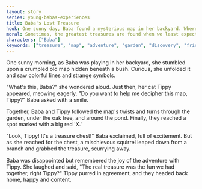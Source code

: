 ```yaml
---
layout: story
series: young-babas-experiences
title: Baba's Lost Treasure
hook: One sunny day, Baba found a mysterious map in her backyard. Where could the map lead her?
moral: Sometimes, the greatest treasures are found when we least expect it.
characters: ["Baba"]
keywords: ["treasure", "map", "adventure", "garden", "discovery", "friendship", "joy", "content", "surprise", "journey"]
---
```


One sunny morning, as Baba was playing in her backyard, she stumbled upon a crumpled old map hidden beneath a bush. Curious, she unfolded it and saw colorful lines and strange symbols.

"What's this, Baba?" she wondered aloud. Just then, her cat Tippy appeared, meowing eagerly. "Do you want to help me decipher this map, Tippy?" Baba asked with a smile.

Together, Baba and Tippy followed the map's twists and turns through the garden, under the oak tree, and around the pond. Finally, they reached a spot marked with a big red 'X.'

"Look, Tippy! It's a treasure chest!" Baba exclaimed, full of excitement. But as she reached for the chest, a mischievous squirrel leaped down from a branch and grabbed the treasure, scurrying away.

Baba was disappointed but remembered the joy of the adventure with Tippy. She laughed and said, "The real treasure was the fun we had together, right Tippy?" Tippy purred in agreement, and they headed back home, happy and content.
